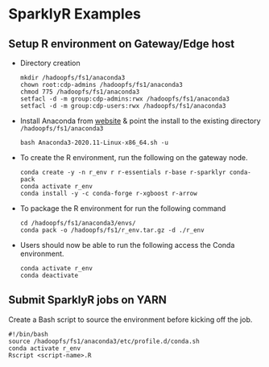# SparklyR Examples

## Setup R environment on Gateway/Edge host
* Directory creation
    ```
    mkdir /hadoopfs/fs1/anaconda3
    chown root:cdp-admins /hadoopfs/fs1/anaconda3
    chmod 775 /hadoopfs/fs1/anaconda3
    setfacl -d -m group:cdp-admins:rwx /hadoopfs/fs1/anaconda3
    setfacl -d -m group:cdp-users:rwx /hadoopfs/fs1/anaconda3
    ```
* Install Anaconda from [website](https://www.anaconda.com/products/individual) & point the install to the existing directory `/hadoopfs/fs1/anaconda3`
    ```
    bash Anaconda3-2020.11-Linux-x86_64.sh -u
    ```
* To create the R environment, run the following on the gateway node.
    ```
    conda create -y -n r_env r r-essentials r-base r-sparklyr conda-pack
    conda activate r_env
    conda install -y -c conda-forge r-xgboost r-arrow
    ```
* To package the R environment for run the following command
    ```
    cd /hadoopfs/fs1/anaconda3/envs/
    conda pack -o /hadoopfs/fs1/r_env.tar.gz -d ./r_env
    ```
* Users should now be able to run the following access the Conda environment.
    ```
    conda activate r_env
    conda deactivate
    ```

## Submit SparklyR jobs on YARN
Create a Bash script to source the environment before kicking off the job.
```
#!/bin/bash
source /hadoopfs/fs1/anaconda3/etc/profile.d/conda.sh
conda activate r_env
Rscript <script-name>.R
```
